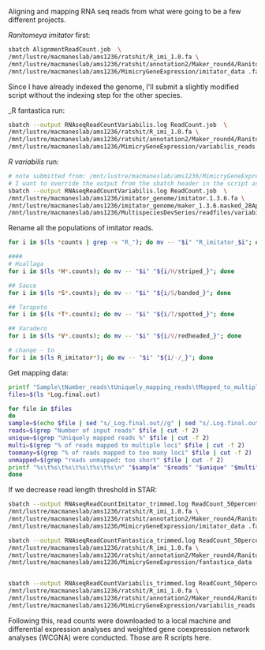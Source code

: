 Aligning and mapping RNA seq reads from what were going to be a few different projects.

_Ranitomeya imitator_ first:

```bash
sbatch AlignmentReadCount.job  \
/mnt/lustre/macmaneslab/ams1236/ratshit/R_imi_1.0.fa \
/mnt/lustre/macmaneslab/ams1236/ratshit/annotation2/Maker_round4/Ranitomeya_imitator.functional.gff3 \
/mnt/lustre/macmaneslab/ams1236/MimicryGeneExpression/imitator_data .fastq.gz
```

Since I have already indexed the genome, I'll submit a slightly modified script without the indexing step for the other species.

_R fantastica run:
```bash
sbatch --output RNAseqReadCountVariabilis.log ReadCount.job  \
/mnt/lustre/macmaneslab/ams1236/ratshit/R_imi_1.0.fa \
/mnt/lustre/macmaneslab/ams1236/ratshit/annotation2/Maker_round4/Ranitomeya_imitator.functional.gff3 \
/mnt/lustre/macmaneslab/ams1236/MimicryGeneExpression/variabilis_reads .fq.gz
```

_R variabilis_ run:
```bash
# note submitted from: /mnt/lustre/macmaneslab/ams1236/MimicryGeneExpression/test
# I want to override the output from the sbatch header in the script as well
sbatch --output RNAseqReadCountVariabilis.log ReadCount.job  \
/mnt/lustre/macmaneslab/ams1236/imitator_genome/imitator.1.3.6.fa \
/mnt/lustre/macmaneslab/ams1236/imitator_genome/maker_1.3.6.masked_28April/Ranitomeya_imitator.imitator.1.3.6.functional.gff3 \
/mnt/lustre/macmaneslab/ams1236/MultispeciesDevSeries/readfiles/variabilis_reads .fq.gz
```

Rename all the populations of imitator reads.

```bash
for i in $(ls *counts | grep -v "R_"); do mv -- "$i" "R_imitator_$i"; done

#### 
# Huallaga
for i in $(ls *H*.counts); do mv -- "$i" "${i/H/striped_}"; done

## Sauce
for i in $(ls *S*.counts); do mv -- "$i" "${i/S/banded_}"; done

## Tarapoto
for i in $(ls *T*.counts); do mv -- "$i" "${i/T/spotted_}"; done

## Varadero
for i in $(ls *V*.counts); do mv -- "$i" "${i/V/redheaded_}"; done

# change - to _
for i in $(ls R_imitator*); do mv -- "$i" "${i/-/_}"; done 
```

Get mapping data:

```bash
printf "Sample\tNumber_reads\tUniquely_mapping_reads\tMapped_to_multiple_loci\tMapped_to_too_many_loci\tUnmapped_reads_too_short\n" > mappingdata.tab
files=$(ls *Log.final.out)

for file in $files
do
sample=$(echo $file | sed "s/_Log.final.out//g" | sed "s/.Log.final.out//g")
reads=$(grep "Number of input reads" $file | cut -f 2)
unique=$(grep "Uniquely mapped reads %" $file | cut -f 2) 
multi=$(grep "% of reads mapped to multiple loci" $file | cut -f 2)
toomany=$(grep "% of reads mapped to too many loci" $file | cut -f 2)
unmapped=$(grep "reads unmapped: too short" $file | cut -f 2)
printf "%s\t%s\t%s\t%s\t%s\t%s\n" "$sample" "$reads" "$unique" "$multi" "$toomany" "$unmapped" >> mappingdata.tab
done
```

If we decrease read length threshold in STAR:

```bash
sbatch --output RNAseqReadCountImitator_trimmed.log ReadCount_50percent_readlength.job \
/mnt/lustre/macmaneslab/ams1236/ratshit/R_imi_1.0.fa \
/mnt/lustre/macmaneslab/ams1236/ratshit/annotation2/Maker_round4/Ranitomeya_imitator.functional.gff3 \
/mnt/lustre/macmaneslab/ams1236/MimicryGeneExpression/imitator_data .fastq.gz

sbatch --output RNAseqReadCountFantastica_trimmed.log ReadCount_50percent_readlength.job \
/mnt/lustre/macmaneslab/ams1236/ratshit/R_imi_1.0.fa \
/mnt/lustre/macmaneslab/ams1236/ratshit/annotation2/Maker_round4/Ranitomeya_imitator.functional.gff3 \
/mnt/lustre/macmaneslab/ams1236/MimicryGeneExpression/fantastica_data .fq.gz


sbatch --output RNAseqReadCountVariabilis_trimmed.log ReadCount_50percent_readlength.job \
/mnt/lustre/macmaneslab/ams1236/ratshit/R_imi_1.0.fa \
/mnt/lustre/macmaneslab/ams1236/ratshit/annotation2/Maker_round4/Ranitomeya_imitator.functional.gff3 \
/mnt/lustre/macmaneslab/ams1236/MimicryGeneExpression/variabilis_reads .fq.gz
```


Following this, read counts were downloaded to a local machine and differential expression analyses and weighted gene coexpression network analyses (WCGNA) were conducted. Those are R scripts here.
